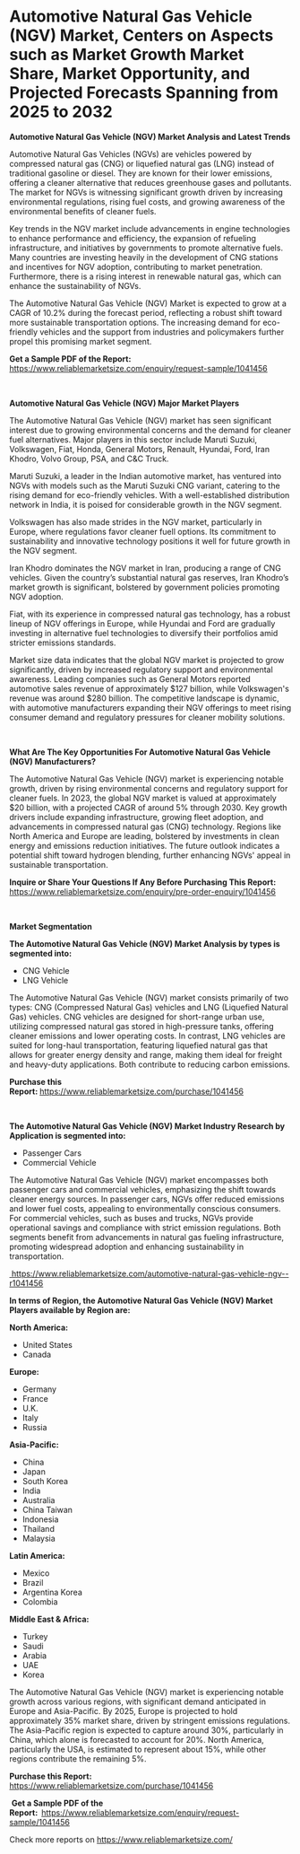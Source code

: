 <p><h1>Automotive Natural Gas Vehicle (NGV) Market, Centers on Aspects such as Market Growth Market Share, Market Opportunity, and Projected Forecasts Spanning from 2025 to 2032</h1></p><p><strong>Automotive Natural Gas Vehicle (NGV) Market Analysis and Latest Trends</strong></p>
<p><p>Automotive Natural Gas Vehicles (NGVs) are vehicles powered by compressed natural gas (CNG) or liquefied natural gas (LNG) instead of traditional gasoline or diesel. They are known for their lower emissions, offering a cleaner alternative that reduces greenhouse gases and pollutants. The market for NGVs is witnessing significant growth driven by increasing environmental regulations, rising fuel costs, and growing awareness of the environmental benefits of cleaner fuels.</p><p>Key trends in the NGV market include advancements in engine technologies to enhance performance and efficiency, the expansion of refueling infrastructure, and initiatives by governments to promote alternative fuels. Many countries are investing heavily in the development of CNG stations and incentives for NGV adoption, contributing to market penetration. Furthermore, there is a rising interest in renewable natural gas, which can enhance the sustainability of NGVs.</p><p>The Automotive Natural Gas Vehicle (NGV) Market is expected to grow at a CAGR of 10.2% during the forecast period, reflecting a robust shift toward more sustainable transportation options. The increasing demand for eco-friendly vehicles and the support from industries and policymakers further propel this promising market segment.</p></p>
<p><strong>Get a Sample PDF of the Report:&nbsp;</strong> <a href="https://www.reliablemarketsize.com/enquiry/request-sample/1041456?utm_campaign=2565&utm_medium=2&utm_source=Github&utm_content=ia&utm_term=30032025&utm_id=automotive-natural-gas-vehicle-ngv">https://www.reliablemarketsize.com/enquiry/request-sample/1041456</a></p>
<p>&nbsp;</p>
<p><strong>Automotive Natural Gas Vehicle (NGV) Major Market Players</strong></p>
<p><p>The Automotive Natural Gas Vehicle (NGV) market has seen significant interest due to growing environmental concerns and the demand for cleaner fuel alternatives. Major players in this sector include Maruti Suzuki, Volkswagen, Fiat, Honda, General Motors, Renault, Hyundai, Ford, Iran Khodro, Volvo Group, PSA, and C&C Truck.</p><p>Maruti Suzuki, a leader in the Indian automotive market, has ventured into NGVs with models such as the Maruti Suzuki CNG variant, catering to the rising demand for eco-friendly vehicles. With a well-established distribution network in India, it is poised for considerable growth in the NGV segment.</p><p>Volkswagen has also made strides in the NGV market, particularly in Europe, where regulations favor cleaner fuell options. Its commitment to sustainability and innovative technology positions it well for future growth in the NGV segment.</p><p>Iran Khodro dominates the NGV market in Iran, producing a range of CNG vehicles. Given the country’s substantial natural gas reserves, Iran Khodro’s market growth is significant, bolstered by government policies promoting NGV adoption.</p><p>Fiat, with its experience in compressed natural gas technology, has a robust lineup of NGV offerings in Europe, while Hyundai and Ford are gradually investing in alternative fuel technologies to diversify their portfolios amid stricter emissions standards.</p><p>Market size data indicates that the global NGV market is projected to grow significantly, driven by increased regulatory support and environmental awareness. Leading companies such as General Motors reported automotive sales revenue of approximately $127 billion, while Volkswagen's revenue was around $280 billion. The competitive landscape is dynamic, with automotive manufacturers expanding their NGV offerings to meet rising consumer demand and regulatory pressures for cleaner mobility solutions.</p></p>
<p>&nbsp;</p>
<p><strong>What Are The Key Opportunities For Automotive Natural Gas Vehicle (NGV) Manufacturers?</strong></p>
<p><p>The Automotive Natural Gas Vehicle (NGV) market is experiencing notable growth, driven by rising environmental concerns and regulatory support for cleaner fuels. In 2023, the global NGV market is valued at approximately $20 billion, with a projected CAGR of around 5% through 2030. Key growth drivers include expanding infrastructure, growing fleet adoption, and advancements in compressed natural gas (CNG) technology. Regions like North America and Europe are leading, bolstered by investments in clean energy and emissions reduction initiatives. The future outlook indicates a potential shift toward hydrogen blending, further enhancing NGVs' appeal in sustainable transportation.</p></p>
<p><strong>Inquire or Share Your Questions If Any Before Purchasing This Report:</strong> <a href="https://www.reliablemarketsize.com/enquiry/pre-order-enquiry/1041456?utm_campaign=2565&utm_medium=2&utm_source=Github&utm_content=ia&utm_term=30032025&utm_id=automotive-natural-gas-vehicle-ngv">https://www.reliablemarketsize.com/enquiry/pre-order-enquiry/1041456</a></p>
<p>&nbsp;</p>
<p><strong>Market Segmentation</strong></p>
<p><strong>The Automotive Natural Gas Vehicle (NGV) Market Analysis by types is segmented into:</strong></p>
<p><ul><li>CNG Vehicle</li><li>LNG Vehicle</li></ul></p>
<p><p>The Automotive Natural Gas Vehicle (NGV) market consists primarily of two types: CNG (Compressed Natural Gas) vehicles and LNG (Liquefied Natural Gas) vehicles. CNG vehicles are designed for short-range urban use, utilizing compressed natural gas stored in high-pressure tanks, offering cleaner emissions and lower operating costs. In contrast, LNG vehicles are suited for long-haul transportation, featuring liquefied natural gas that allows for greater energy density and range, making them ideal for freight and heavy-duty applications. Both contribute to reducing carbon emissions.</p></p>
<p><strong>Purchase this Report:&nbsp;</strong><a href="https://www.reliablemarketsize.com/purchase/1041456?utm_campaign=2565&utm_medium=2&utm_source=Github&utm_content=ia&utm_term=30032025&utm_id=automotive-natural-gas-vehicle-ngv">https://www.reliablemarketsize.com/purchase/1041456</a></p>
<p>&nbsp;</p>
<p><strong>The Automotive Natural Gas Vehicle (NGV) Market Industry Research by Application is segmented into:</strong></p>
<p><ul><li>Passenger Cars</li><li>Commercial Vehicle</li></ul></p>
<p><p>The Automotive Natural Gas Vehicle (NGV) market encompasses both passenger cars and commercial vehicles, emphasizing the shift towards cleaner energy sources. In passenger cars, NGVs offer reduced emissions and lower fuel costs, appealing to environmentally conscious consumers. For commercial vehicles, such as buses and trucks, NGVs provide operational savings and compliance with strict emission regulations. Both segments benefit from advancements in natural gas fueling infrastructure, promoting widespread adoption and enhancing sustainability in transportation.</p></p>
<p><a href="https://www.reliablemarketsize.com/automotive-natural-gas-vehicle-ngv--r1041456?utm_campaign=2565&utm_medium=2&utm_source=Github&utm_content=ia&utm_term=30032025&utm_id=automotive-natural-gas-vehicle-ngv">&nbsp;https://www.reliablemarketsize.com/automotive-natural-gas-vehicle-ngv--r1041456</a></p>
<p><strong>In terms of Region, the Automotive Natural Gas Vehicle (NGV) Market Players available by Region are:</strong></p>
<p>
    <p> <strong> North America: </strong>
        <ul>
            <li>United States</li>
            <li>Canada</li>
        </ul>
        </p> 
    <p> <strong> Europe: </strong>
        <ul>
            <li>Germany</li>
            <li>France</li>
            <li>U.K.</li>
            <li>Italy</li>
            <li>Russia</li>
        </ul>
        </p> 
    <p> <strong> Asia-Pacific: </strong>
        <ul>
            <li>China</li>
            <li>Japan</li>
            <li>South Korea</li>
            <li>India</li>
            <li>Australia</li>
            <li>China Taiwan</li>
            <li>Indonesia</li>
            <li>Thailand</li>
            <li>Malaysia</li>
        </ul>
        </p> 
    <p> <strong> Latin America: </strong>
        <ul>
            <li>Mexico</li>
            <li>Brazil</li>
            <li>Argentina Korea</li>
            <li>Colombia</li>
        </ul>
        </p> 
    <p> <strong> Middle East & Africa: </strong>
        <ul>
            <li>Turkey</li>
            <li>Saudi</li>
            <li>Arabia</li>
            <li>UAE</li>
            <li>Korea</li>
        </ul>
    </p>
    </p>
<p><p>The Automotive Natural Gas Vehicle (NGV) market is experiencing notable growth across various regions, with significant demand anticipated in Europe and Asia-Pacific. By 2025, Europe is projected to hold approximately 35% market share, driven by stringent emissions regulations. The Asia-Pacific region is expected to capture around 30%, particularly in China, which alone is forecasted to account for 20%. North America, particularly the USA, is estimated to represent about 15%, while other regions contribute the remaining 5%.</p></p>
<p><strong>Purchase this Report: </strong><a href="https://www.reliablemarketsize.com/purchase/1041456?utm_campaign=2565&utm_medium=2&utm_source=Github&utm_content=ia&utm_term=30032025&utm_id=automotive-natural-gas-vehicle-ngv">https://www.reliablemarketsize.com/purchase/1041456</a></p>
<p>&nbsp;<strong>Get a Sample PDF of the Report:&nbsp;&nbsp;</strong><a href="https://www.reliablemarketsize.com/enquiry/request-sample/1041456?utm_campaign=2565&utm_medium=2&utm_source=Github&utm_content=ia&utm_term=30032025&utm_id=automotive-natural-gas-vehicle-ngv">https://www.reliablemarketsize.com/enquiry/request-sample/1041456</a></p>
<p><strong></strong></p>
<p>Check more reports on <a href="https://www.reliablemarketsize.com/?utm_campaign=2565&utm_medium=2&utm_source=Github&utm_content=ia&utm_term=30032025&utm_id=automotive-natural-gas-vehicle-ngv">https://www.reliablemarketsize.com/</a></p>